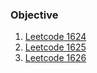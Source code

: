 ### Objective

1. [Leetcode 1624](./algorithm/Leetcode1624.kt)
2. [Leetcode 1625](./algorithm/Leetcode1625.kt)
3. [Leetcode 1626](./algorithm/Leetcode1626.kt)